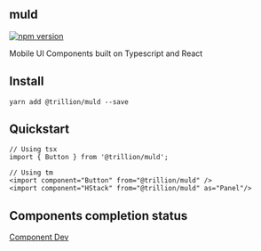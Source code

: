 ## **muld**

[![npm version](https://img.shields.io/npm/v/@trillion/muld.svg?style=flat-square)](https://img.shields.io/npm/v/@trillion/muld.svg?style=flat-square)

Mobile UI Components built on Typescript and React


## **Install**

```
yarn add @trillion/muld --save
```

## **Quickstart**

```
// Using tsx
import { Button } from '@trillion/muld';

// Using tm
<import component="Button" from="@trillion/muld" />
<import component="HStack" from="@trillion/muld" as="Panel"/>
```

## **Components completion status**

[Component Dev](https://github.com/mulcloud/muld/projects/1)

